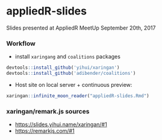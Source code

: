 # appliedR-slides
Slides presented at AppliedR MeetUp September 20th, 2017


### Workflow

- install `xaringang` and `coalitions` packages
```r
devtools::install_github('yihui/xaringan')
devtools::install_github('adibender/coalitions')
```

- Host site on local server + continuous preview:
```r
xaringan::infinite_moon_reader("appliedR-slides.Rmd")
```


### xaringan/remark.js sources

- https://slides.yihui.name/xaringan/#1
- https://remarkjs.com/#1
